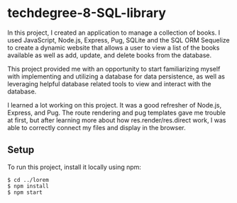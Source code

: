 # techdegree-8-SQL-library

In this project, I created an application to manage a collection of books. I used JavaScript, Node.js, Express, Pug, SQLite and the SQL ORM Sequelize to create a dynamic website that allows a user to view a list of the books available as well as add, update, and delete books from the database.

This project provided me with an opportunity to start familiarizing myself with implementing and utilizing a database for data persistence, as well as leveraging helpful database related tools to view and interact with the database.

I learned a lot working on this project. It was a good refresher of Node.js, Express, and Pug. The route rendering and pug templates gave me trouble at first, but after learning more about how res.render/res.direct work, I was able to correctly connect my files and display in the browser.

## Setup

To run this project, install it locally using npm:

```
$ cd ../lorem
$ npm install
$ npm start
```
